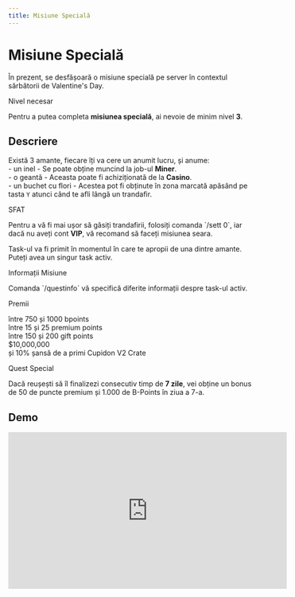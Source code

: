 ```yaml
---
title: Misiune Specială
---
```


# Misiune Specială


În prezent, se desfășoară o misiune specială pe server în contextul sărbătorii de Valentine's Day.

<div class="warning-container">
    <p class="title">Nivel necesar</p>
    <p class="description">Pentru a putea completa <strong>misiunea specială</strong>, ai nevoie de minim nivel <strong>3</strong>.</p>
</div>

## Descriere

Există 3 amante, fiecare îți va cere un anumit lucru, și anume: <br>
	- un inel - Se poate obține muncind la job-ul **Miner**.<br>
	- o geantă - Aceasta poate fi achiziționată de la **Casino**.<br>
	- un buchet cu flori - Acestea pot fi obținute în zona marcată apăsând pe tasta `Y` atunci când te afli lângă un trandafir.
 
<div class="tip-container">
    <p class="title">SFAT</p>
    <p class="description">Pentru a vă fi mai ușor să găsiți trandafirii, folosiți comanda `/sett 0`, iar dacă nu aveți cont <strong>VIP</strong>, vă recomand să faceți misiunea seara.</p>
</div>

Task-ul va fi primit în momentul în care te apropii de una dintre amante.
Puteți avea un singur task activ.

<div class="tip-container">
    <p class="title">Informații Misiune</p>
    <p class="description">Comanda `/questinfo` vă specifică diferite informații despre task-ul activ.</p>
</div>

<div class="important-container">
    <p class="title">Premii</p>
    <p class="description">între 750 și 1000 bpoints <br>între 15 și 25 premium points<br>între 150 și 200 gift points<br>$10,000,000<br>și 10% șansă de a primi Cupidon V2 Crate</p>
</div>
<div class="warning-container">
    <p class="title">Quest Special</p>
    <p class="description">Dacă reușești să îl finalizezi consecutiv timp de <strong>7 zile</strong>, vei obține un bonus de 50 de puncte premium și 1.000 de B-Points în ziua a 7-a.</p>
</div>

## Demo

<iframe width="560" height="315" src="https://www.youtube.com/embed/eqx2CEk8nXk?si=mA39c1t78CnJRD7C&amp;controls=0&showinfo=0&rel=0" title="YouTube video player" frameborder="0" allow="accelerometer; autoplay; clipboard-write; encrypted-media; gyroscope; picture-in-picture; web-share" allowfullscreen></iframe>

